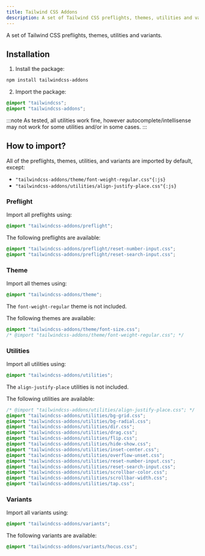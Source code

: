 ```yaml
---
title: Tailwind CSS Addons
description: A set of Tailwind CSS preflights, themes, utilities and variants.
---
```


A set of Tailwind CSS preflights, themes, utilities and variants.

## Installation

1. Install the package:

```bash
npm install tailwindcss-addons
```

2. Import the package:

```css {2}
@import "tailwindcss";
@import "tailwindcss-addons";
```

:::note
As tested, all utilities work fine, however autocomplete/intellisense may not work for some utilities and/or in some cases.
:::

## How to import?

All of the preflights, themes, utilities, and variants are imported by default, except:

- `"tailwindcss-addons/theme/font-weight-regular.css"{:js}`
- `"tailwindcss-addons/utilities/align-justify-place.css"{:js}`

### Preflight

Import all preflights using:

```css
@import "tailwindcss-addons/preflight";
```

The following preflights are available:

```css
@import "tailwindcss-addons/preflight/reset-number-input.css";
@import "tailwindcss-addons/preflight/reset-search-input.css";
```

### Theme

Import all themes using:

```css
@import "tailwindcss-addons/theme";
```

The `font-weight-regular` theme is not included.

The following themes are available:

```css
@import "tailwindcss-addons/theme/font-size.css";
/* @import "tailwindcss-addons/theme/font-weight-regular.css"; */
```

### Utilities

Import all utilities using:

```css
@import "tailwindcss-addons/utilities";
```

The `align-justify-place` utilities is not included.

The following utilities are available:

```css
/* @import "tailwindcss-addons/utilities/align-justify-place.css"; */
@import "tailwindcss-addons/utilities/bg-grid.css";
@import "tailwindcss-addons/utilities/bg-radial.css";
@import "tailwindcss-addons/utilities/dir.css";
@import "tailwindcss-addons/utilities/drag.css";
@import "tailwindcss-addons/utilities/flip.css";
@import "tailwindcss-addons/utilities/hide-show.css";
@import "tailwindcss-addons/utilities/inset-center.css";
@import "tailwindcss-addons/utilities/overflow-unset.css";
@import "tailwindcss-addons/utilities/reset-number-input.css";
@import "tailwindcss-addons/utilities/reset-search-input.css";
@import "tailwindcss-addons/utilities/scrollbar-color.css";
@import "tailwindcss-addons/utilities/scrollbar-width.css";
@import "tailwindcss-addons/utilities/tap.css";
```

### Variants

Import all variants using:

```css
@import "tailwindcss-addons/variants";
```

The following variants are available:

```css
@import "tailwindcss-addons/variants/hocus.css";
```
